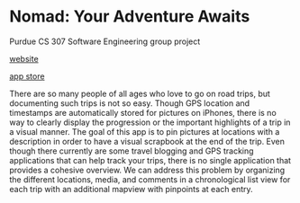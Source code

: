 # Nomad: Your Adventure Awaits
Purdue CS 307 Software Engineering group project

<a href="http://kristinbeese.com/project-nomad/">website</a>

<a href="https://appsto.re/us/-Rqfcb.i">app store</a>

There are so many people of all ages who love to go on road trips, but documenting such trips is not so easy. Though GPS location and timestamps are automatically stored for pictures on iPhones, there is no way to clearly display the progression or the important highlights of a trip in a visual manner. The goal of this app is to pin pictures at locations with a description in order to have a visual scrapbook at the end of the trip. Even though there currently are some travel blogging and GPS tracking applications that can help track your trips, there is no single application that provides a cohesive overview. We can address this problem by organizing the different locations, media, and comments in a chronological list view for each trip with an additional mapview with pinpoints at each entry.
